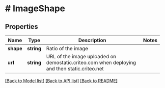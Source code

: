 # # ImageShape

## Properties

Name | Type | Description | Notes
------------ | ------------- | ------------- | -------------
**shape** | **string** | Ratio of the image |
**url** | **string** | URL of the image uploaded on demostatic.criteo.com when deploying and then static.criteo.net |

[[Back to Model list]](../../README.md#models) [[Back to API list]](../../README.md#endpoints) [[Back to README]](../../README.md)
